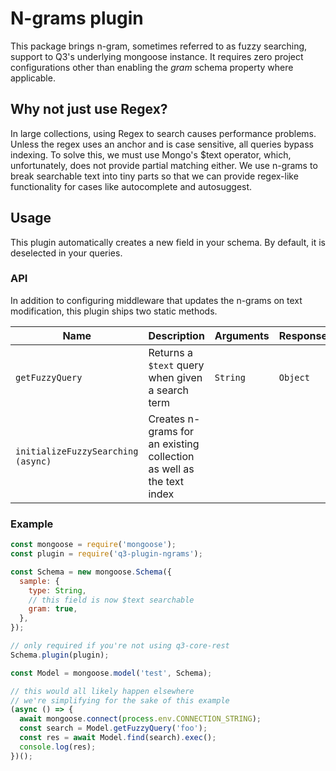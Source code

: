 # N-grams plugin

This package brings n-gram, sometimes referred to as fuzzy
searching, support to Q3's underlying mongoose instance. It
requires zero project configurations other than enabling the
_gram_ schema property where applicable.

## Why not just use Regex?

In large collections, using Regex to search causes
performance problems. Unless the regex uses an anchor and is
case sensitive, all queries bypass indexing. To solve this,
we must use Mongo's $text operator, which, unfortunately,
does not provide partial matching either. We use n-grams to
break searchable text into tiny parts so that we can provide
regex-like functionality for cases like autocomplete and
autosuggest.

## Usage

This plugin automatically creates a new field in your
schema. By default, it is deselected in your queries.

### API

In addition to configuring middleware that updates the
n-grams on text modification, this plugin ships two static
methods.

| Name                               | Description                                                          | Arguments | Response |
| ---------------------------------- | -------------------------------------------------------------------- | --------- | -------- |
| `getFuzzyQuery`                    | Returns a `$text` query when given a search term                     | `String`  | `Object` |
| `initializeFuzzySearching (async)` | Creates n-grams for an existing collection as well as the text index |           |          |

### Example

```javascript
const mongoose = require('mongoose');
const plugin = require('q3-plugin-ngrams');

const Schema = new mongoose.Schema({
  sample: {
    type: String,
    // this field is now $text searchable
    gram: true,
  },
});

// only required if you're not using q3-core-rest
Schema.plugin(plugin);

const Model = mongoose.model('test', Schema);

// this would all likely happen elsewhere
// we're simplifying for the sake of this example
(async () => {
  await mongoose.connect(process.env.CONNECTION_STRING);
  const search = Model.getFuzzyQuery('foo');
  const res = await Model.find(search).exec();
  console.log(res);
})();
```
